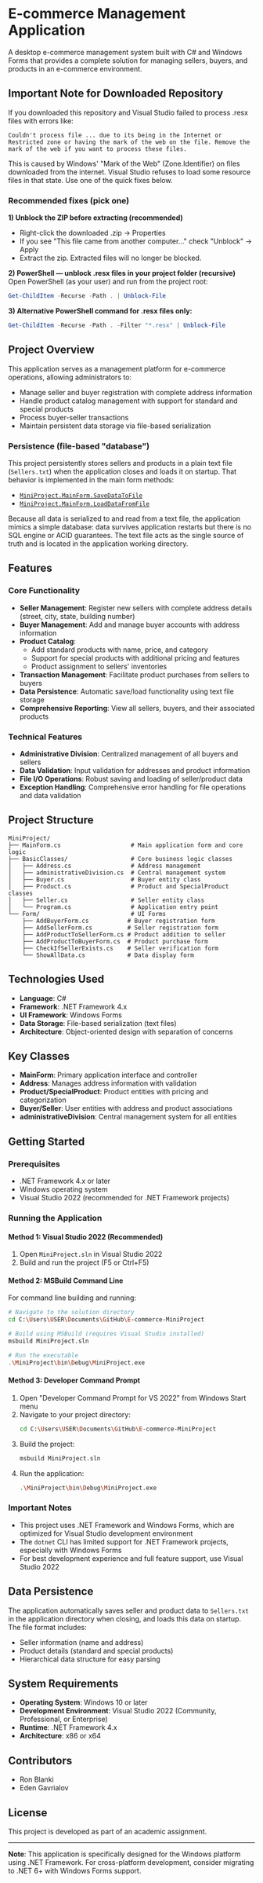 # E-commerce Management Application

A desktop e-commerce management system built with C# and Windows Forms that provides a complete solution for managing sellers, buyers, and products in an e-commerce environment.

## Important Note for Downloaded Repository

If you downloaded this repository and Visual Studio failed to process .resx files with errors like:

```
Couldn't process file ... due to its being in the Internet or Restricted zone or having the mark of the web on the file. Remove the mark of the web if you want to process these files.
```

This is caused by Windows' "Mark of the Web" (Zone.Identifier) on files downloaded from the internet. Visual Studio refuses to load some resource files in that state. Use one of the quick fixes below.

### Recommended fixes (pick one)

**1) Unblock the ZIP before extracting (recommended)**
- Right-click the downloaded .zip → Properties
- If you see "This file came from another computer..." check "Unblock" → Apply
- Extract the zip. Extracted files will no longer be blocked.

**2) PowerShell — unblock .resx files in your project folder (recursive)**
Open PowerShell (as your user) and run from the project root:
```powershell
Get-ChildItem -Recurse -Path . | Unblock-File
```

**3) Alternative PowerShell command for .resx files only:**
```powershell
Get-ChildItem -Recurse -Path . -Filter "*.resx" | Unblock-File
```

## Project Overview

This application serves as a management platform for e-commerce operations, allowing administrators to:
- Manage seller and buyer registration with complete address information
- Handle product catalog management with support for standard and special products
- Process buyer-seller transactions
- Maintain persistent data storage via file-based serialization

### Persistence (file-based "database")

This project persistently stores sellers and products in a plain text file (`Sellers.txt`) when the application closes and loads it on startup. That behavior is implemented in the main form methods:
- [`MiniProject.MainForm.SaveDataToFile`](MiniProject/MainForm.cs)
- [`MiniProject.MainForm.LoadDataFromFile`](MiniProject/MainForm.cs)

Because all data is serialized to and read from a text file, the application mimics a simple database: data survives application restarts but there is no SQL engine or ACID guarantees. The text file acts as the single source of truth and is located in the application working directory.

## Features

### Core Functionality
- **Seller Management**: Register new sellers with complete address details (street, city, state, building number)
- **Buyer Management**: Add and manage buyer accounts with address information
- **Product Catalog**: 
  - Add standard products with name, price, and category
  - Support for special products with additional pricing and features
  - Product assignment to sellers' inventories
- **Transaction Management**: Facilitate product purchases from sellers to buyers
- **Data Persistence**: Automatic save/load functionality using text file storage
- **Comprehensive Reporting**: View all sellers, buyers, and their associated products

### Technical Features
- **Administrative Division**: Centralized management of all buyers and sellers
- **Data Validation**: Input validation for addresses and product information
- **File I/O Operations**: Robust saving and loading of seller/product data
- **Exception Handling**: Comprehensive error handling for file operations and data validation

## Project Structure

```
MiniProject/
├── MainForm.cs                    # Main application form and core logic
├── BasicClasses/                  # Core business logic classes
│   ├── Address.cs                 # Address management
│   ├── administrativeDivision.cs  # Central management system
│   ├── Buyer.cs                   # Buyer entity class
│   ├── Product.cs                 # Product and SpecialProduct classes
│   ├── Seller.cs                  # Seller entity class
│   └── Program.cs                 # Application entry point
└── Form/                          # UI Forms
    ├── AddBuyerForm.cs           # Buyer registration form
    ├── AddSellerForm.cs          # Seller registration form
    ├── AddProductToSellerForm.cs # Product addition to seller
    ├── AddProductToBuyerForm.cs  # Product purchase form
    ├── CheckIfSellerExists.cs    # Seller verification form
    └── ShowAllData.cs            # Data display form
```

## Technologies Used

- **Language**: C#
- **Framework**: .NET Framework 4.x
- **UI Framework**: Windows Forms
- **Data Storage**: File-based serialization (text files)
- **Architecture**: Object-oriented design with separation of concerns

## Key Classes

- **MainForm**: Primary application interface and controller
- **Address**: Manages address information with validation
- **Product/SpecialProduct**: Product entities with pricing and categorization
- **Buyer/Seller**: User entities with address and product associations
- **administrativeDivision**: Central management system for all entities

## Getting Started

### Prerequisites
- .NET Framework 4.x or later
- Windows operating system
- Visual Studio 2022 (recommended for .NET Framework projects)

### Running the Application

#### Method 1: Visual Studio 2022 (Recommended)
1. Open `MiniProject.sln` in Visual Studio 2022
2. Build and run the project (F5 or Ctrl+F5)

#### Method 2: MSBuild Command Line
For command line building and running:

```bash
# Navigate to the solution directory
cd C:\Users\USER\Documents\GitHub\E-commerce-MiniProject

# Build using MSBuild (requires Visual Studio installed)
msbuild MiniProject.sln

# Run the executable
.\MiniProject\bin\Debug\MiniProject.exe
```

#### Method 3: Developer Command Prompt
1. Open "Developer Command Prompt for VS 2022" from Windows Start menu
2. Navigate to your project directory:
   ```bash
   cd C:\Users\USER\Documents\GitHub\E-commerce-MiniProject
   ```
3. Build the project:
   ```bash
   msbuild MiniProject.sln
   ```
4. Run the application:
   ```bash
   .\MiniProject\bin\Debug\MiniProject.exe
   ```

### Important Notes
- This project uses .NET Framework and Windows Forms, which are optimized for Visual Studio development environment
- The `dotnet` CLI has limited support for .NET Framework projects, especially with Windows Forms
- For best development experience and full feature support, use Visual Studio 2022

## Data Persistence

The application automatically saves seller and product data to `Sellers.txt` in the application directory when closing, and loads this data on startup. The file format includes:
- Seller information (name and address)
- Product details (standard and special products)
- Hierarchical data structure for easy parsing

## System Requirements

- **Operating System**: Windows 10 or later
- **Development Environment**: Visual Studio 2022 (Community, Professional, or Enterprise)
- **Runtime**: .NET Framework 4.x
- **Architecture**: x86 or x64

## Contributors

- Ron Blanki
- Eden Gavrialov

## License

This project is developed as part of an academic assignment.

---

**Note**: This application is specifically designed for the Windows platform using .NET Framework. For cross-platform development, consider migrating to .NET 6+ with Windows Forms support.
